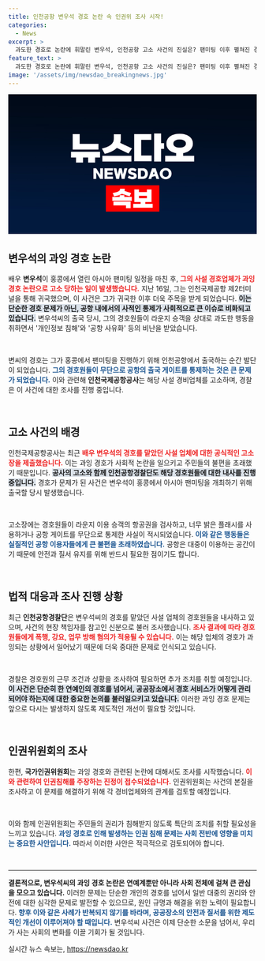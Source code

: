 ```yaml
---
title: 인천공항 변우석 경호 논란 속 인권위 조사 시작!
categories:
  - News
excerpt: >
  과도한 경호로 논란에 휘말린 변우석, 인천공항 고소 사건의 진실은? 팬미팅 이후 펼쳐진 경호원들의 불법 행위가 공항에서 어떤 파장을 일으켰는지, 인권위 조사까지 이어진 이번 사건의 전말을 파헤쳐보자! 클릭하세요!
feature_text: >
  과도한 경호로 논란에 휘말린 변우석, 인천공항 고소 사건의 진실은? 팬미팅 이후 펼쳐진 경호원들의 불법 행위가 공항에서 어떤 파장을 일으켰는지, 인권위 조사까지 이어진 이번 사건의 전말을 파헤쳐보자! 클릭하세요!
image: '/assets/img/newsdao_breakingnews.jpg'
---
```


<p><img src="/assets/img/newsdao_breakingnews.jpg" alt="bookingtag 속보" /></p>

<h2 data-ke-size="size26">변우석의 과잉 경호 논란</h2>

<p data-ke-size="size16">배우 <b>변우석</b>이 홍콩에서 열린 아시아 팬미팅 일정을 마친 후, <b><span style="color: #ee2323;">그의 사설 경호업체가 과잉 경호 논란으로 고소 당하는 일이 발생했습니다.</span></b> 지난 16일, 그는 인천국제공항 제2터미널을 통해 귀국했으며, 이 사건은 그가 귀국한 이후 더욱 주목을 받게 되었습니다. <b><span style="background-color: #21538527;">이는 단순한 경호 문제가 아닌, 공항 내에서의 사적인 통제가 사회적으로 큰 이슈로 비화되고 있습니다.</span></b> 변우석씨의 출국 당시, 그의 경호원들이 라운지 승객을 상대로 과도한 행동을 취하면서 '개인정보 침해'와 '공항 사유화' 등의 비난을 받았습니다.</p>

<p data-ke-size="size16">&nbsp;</p>

<p>변씨의 경호는 그가 홍콩에서 팬미팅을 진행하기 위해 인천공항에서 출국하는 순간 발단이 되었습니다. <b><span style="color: #1a5490;">그의 경호원들이 무단으로 공항의 출국 게이트를 통제하는 것은 큰 문제가 되었습니다.</span></b> 이와 관련해 <b>인천국제공항공사</b>는 해당 사설 경비업체를 고소하며, 경찰은 이 사건에 대한 조사를 진행 중입니다. </p>

<p data-ke-size="size16">&nbsp;</p>

<h2 data-ke-size="size26">고소 사건의 배경</h2>

<p data-ke-size="size16">인천국제공항공사는 최근 <b><span style="color: #ee2323;">배우 변우석의 경호를 맡았던 사설 업체에 대한 공식적인 고소장을 제출했습니다.</span></b> 이는 과잉 경호가 사회적 논란을 일으키고 주민들의 불편을 초래했기 때문입니다. <b><span style="background-color: #21538527;">공사의 고소와 함께 인천공항경찰단도 해당 경호원들에 대한 내사를 진행 중입니다.</span></b> 경호가 문제가 된 사건은 변우석이 홍콩에서 아시아 팬미팅을 개최하기 위해 출국할 당시 발생했습니다.</p>

<p data-ke-size="size16">&nbsp;</p>

<p>고소장에는 경호원들이 라운지 이용 승객의 항공권을 검사하고, 너무 밝은 플래시를 사용하거나 공항 게이트를 무단으로 통제한 사실이 적시되었습니다. <b><span style="color: #1a5490;">이와 같은 행동들은 실질적인 공항 이용자들에게 큰 불편을 초래하였습니다.</span></b> 공항은 대중이 이용하는 공간이기 때문에 안전과 질서 유지를 위해 반드시 필요한 점이기도 합니다.</p>

<p data-ke-size="size16">&nbsp;</p>

<h2 data-ke-size="size26">법적 대응과 조사 진행 상황</h2>

<p data-ke-size="size16">최근 <b>인천공항경찰단</b>은 변우석씨의 경호를 맡았던 사설 업체의 경호원들을 내사하고 있으며, 사건의 현장 책임자를 참고인 신분으로 불러 조사했습니다. <b><span style="color: #ee2323;">조사 결과에 따라 경호원들에게 폭행, 강요, 업무 방해 혐의가 적용될 수 있습니다.</span></b> 이는 해당 업체의 경호가 과잉되는 상황에서 일어났기 때문에 더욱 중대한 문제로 인식되고 있습니다.</p>

<p data-ke-size="size16">&nbsp;</p>

<p>경찰은 경호원의 근무 조건과 상황을 조사하여 필요하면 추가 조치를 취할 예정입니다. <b><span style="background-color: #21538527;">이 사건은 단순히 한 연예인의 경호를 넘어서, 공공장소에서 경호 서비스가 어떻게 관리되어야 하는지에 대한 중요한 논의를 불러일으키고 있습니다.</span></b> 이러한 과잉 경호 문제는 앞으로 다시는 발생하지 않도록 제도적인 개선이 필요할 것입니다.</p>

<p data-ke-size="size16">&nbsp;</p>

<h2 data-ke-size="size26">인권위원회의 조사</h2>

<p data-ke-size="size16">한편, <b>국가인권위원회</b>는 과잉 경호와 관련된 논란에 대해서도 조사를 시작했습니다. <b><span style="color: #ee2323;">이와 관련하여 인권침해를 주장하는 진정이 접수되었습니다.</span></b> 인권위원회는 사건의 본질을 조사하고 이 문제를 해결하기 위해 각 경비업체와의 관계를 검토할 예정입니다.</p>

<p data-ke-size="size16">&nbsp;</p>

<p>이와 함께 인권위원회는 주민들의 권리가 침해받지 않도록 특단의 조치를 취할 필요성을 느끼고 있습니다. <b><span style="color: #1a5490;">과잉 경호로 인해 발생하는 인권 침해 문제는 사회 전반에 영향을 미치는 중요한 사안입니다.</span></b> 따라서 이러한 사안은 적극적으로 검토되어야 합니다.</p>

<p data-ke-size="size16">&nbsp;</p>

<hr>

<p data-ke-size="size16"><b>결론적으로, 변우석씨의 과잉 경호 논란은 연예계뿐만 아니라 사회 전체에 걸쳐 큰 관심을 모으고 있습니다.</b> 이러한 문제는 단순한 개인의 경호를 넘어서 일반 대중의 권리와 안전에 대한 심각한 문제로 발전할 수 있으므로, 원인 규명과 해결을 위한 노력이 필요합니다. <b><span style="color: #1a5490;">향후 이와 같은 사례가 반복되지 않기를 바라며, 공공장소의 안전과 질서를 위한 제도적인 개선이 이루어져야 할 때입니다.</span></b> 변우석씨 사건은 이제 단순한 소문을 넘어서, 우리가 사는 사회의 변화를 이끌 기회가 될 것입니다.</p>
실시간 뉴스 속보는, <a href="https://newsdao.kr" rel="dofollow">https://newsdao.kr</a>


